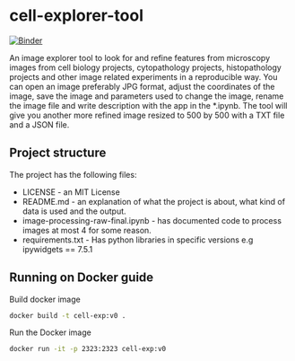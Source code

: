 # cell-explorer-tool
[![Binder](https://mybinder.org/badge_logo.svg)](https://mybinder.org/v2/gh/Shuyib/cell-explorer-tool/master)

An image explorer tool to look for and refine features from microscopy images from cell biology projects, cytopathology projects, histopathology projects and other image related experiments in a reproducible way. You can open an image preferably JPG format, adjust the coordinates of the image, save the image and parameters used to change the image, rename the image file and write description with the app in the *.ipynb. The tool will give you another more refined image resized to 500 by 500 with a TXT file and a JSON file. 

Project structure
---
The project has the following files:
* LICENSE - an MIT License 
* README.md - an explanation of what the project is about, what kind of data is used and the output.
* image-processing-raw-final.ipynb - has documented code to process images at most 4 for some reason.
* requirements.txt - Has python libraries in specific versions e.g ipywidgets == 7.5.1

**Running on Docker guide**  
---

Build docker image
```bash
docker build -t cell-exp:v0 .
```

Run the Docker image
```bash
docker run -it -p 2323:2323 cell-exp:v0
```
